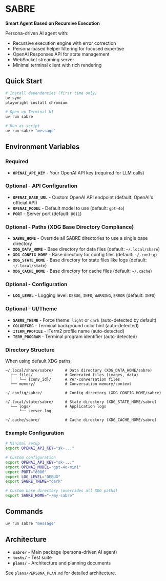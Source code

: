 # SABRE

**Smart Agent Based on Recursive Execution**

Persona-driven AI agent with:
- Recursive execution engine with error correction
- Persona-based helper filtering for focused expertise
- OpenAI Responses API for state management
- WebSocket streaming server
- Minimal terminal client with rich rendering

## Quick Start

```bash
# Install dependencies (first time only)
uv sync
playwright install chromium

# Open up Terminal UI
uv run sabre

# Run as script
uv run sabre "message"
```

## Environment Variables

### Required

- **`OPENAI_API_KEY`** - Your OpenAI API key (required for LLM calls)

### Optional - API Configuration

- **`OPENAI_BASE_URL`** - Custom OpenAI API endpoint (default: OpenAI's official API)
- **`OPENAI_MODEL`** - Default model to use (default: `gpt-4o`)
- **`PORT`** - Server port (default: `8011`)

### Optional - Paths (XDG Base Directory Compliance)

- **`SABRE_HOME`** - Override all SABRE directories to use a single base directory
- **`XDG_DATA_HOME`** - Base directory for data files (default: `~/.local/share`)
- **`XDG_CONFIG_HOME`** - Base directory for config files (default: `~/.config`)
- **`XDG_STATE_HOME`** - Base directory for state files like logs (default: `~/.local/state`)
- **`XDG_CACHE_HOME`** - Base directory for cache files (default: `~/.cache`)

### Optional - Configuration

- **`LOG_LEVEL`** - Logging level: `DEBUG`, `INFO`, `WARNING`, `ERROR` (default: `INFO`)

### Optional - UI/Theme

- **`SABRE_THEME`** - Force theme: `light` or `dark` (auto-detected by default)
- **`COLORFGBG`** - Terminal background color hint (auto-detected)
- **`ITERM_PROFILE`** - iTerm2 profile name (auto-detected)
- **`TERM_PROGRAM`** - Terminal program identifier (auto-detected)

### Directory Structure

When using default XDG paths:

```
~/.local/share/sabre/     # Data directory (XDG_DATA_HOME/sabre)
  ├── files/              # Generated files (images, data)
  │   └── {conv_id}/      # Per-conversation files
  └── memory/             # Conversation memory/context

~/.config/sabre/          # Config directory (XDG_CONFIG_HOME/sabre)

~/.local/state/sabre/     # State directory (XDG_STATE_HOME/sabre)
  └── logs/               # Application logs
      └── server.log

~/.cache/sabre/           # Cache directory (XDG_CACHE_HOME/sabre)
```

### Example Configuration

```bash
# Minimal setup
export OPENAI_API_KEY="sk-..."

# Custom configuration
export OPENAI_API_KEY="sk-..."
export OPENAI_MODEL="gpt-4o-mini"
export PORT="8080"
export LOG_LEVEL="DEBUG"
export SABRE_THEME="dark"

# Custom base directory (overrides all XDG paths)
export SABRE_HOME="~/my-sabre"
```

## Commands

```bash
uv run sabre "message"
```

## Architecture

- **`sabre/`** - Main package (persona-driven AI agent)
- **`tests/`** - Test suite
- **`plans/`** - Architecture and planning documents

See `plans/PERSONA_PLAN.md` for detailed architecture.
